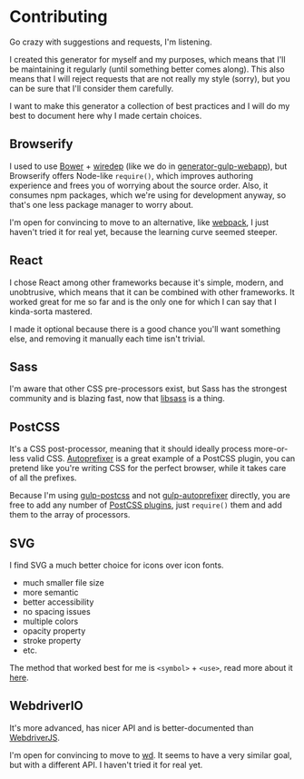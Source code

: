 # Contributing

Go crazy with suggestions and requests, I'm listening.

I created this generator for myself and my purposes, which means that I'll be maintaining it regularly (until something better comes along). This also means that I will reject requests that are not really my style (sorry), but you can be sure that I'll consider them carefully.

I want to make this generator a collection of best practices and I will do my best to document here why I made certain choices.

## Browserify

I used to use [Bower] + [wiredep] (like we do in [generator-gulp-webapp]), but Browserify offers Node-like `require()`, which improves authoring experience and frees you of worrying about the source order. Also, it consumes npm packages, which we're using for development anyway, so that's one less package manager to worry about.

I'm open for convincing to move to an alternative, like [webpack], I just haven't tried it for real yet, because the learning curve seemed steeper.

## React

I chose React among other frameworks because it's simple, modern, and unobtrusive, which means that it can be combined with other frameworks. It worked great for me so far and is the only one for which I can say that I kinda-sorta mastered.

I made it optional because there is a good chance you'll want something else, and removing it manually each time isn't trivial.

## Sass

I'm aware that other CSS pre-processors exist, but Sass has the strongest community and is blazing fast, now that [libsass] is a thing.

## PostCSS

It's a CSS post-processor, meaning that it should ideally process more-or-less valid CSS. [Autoprefixer] is a great example of a PostCSS plugin, you can pretend like you're writing CSS for the perfect browser, while it takes care of all the prefixes.

Because I'm using [gulp-postcss] and not [gulp-autoprefixer] directly, you are free to add any number of [PostCSS plugins], just `require()` them and add them to the array of processors.

## SVG

I find SVG a much better choice for icons over icon fonts.

  * much smaller file size
  * more semantic
  * better accessibility
  * no spacing issues
  * multiple colors
  * opacity property
  * stroke property
  * etc.

The method that worked best for me is `<symbol>` + `<use>`, read more about it [here][svg-symbol].

## WebdriverIO

It's more advanced, has nicer API and is better-documented than [WebdriverJS].

I'm open for convincing to move to [wd]. It seems to have a very similar goal, but with a different API. I haven't tried it for real yet.

[bower]: http://bower.io/
[wiredep]: https://github.com/taptapship/wiredep
[generator-gulp-webapp]: https://github.com/yeoman/generator-gulp-webapp
[webpack]: http://webpack.github.io/
[libsass]: http://libsass.org/
[autoprefixer]: https://github.com/postcss/autoprefixer
[gulp-postcss]: https://github.com/postcss/gulp-postcss
[gulp-autoprefixer]: https://github.com/sindresorhus/gulp-autoprefixer
[postcss plugins]: https://github.com/postcss/postcss#plugins
[svg-symbol]: https://css-tricks.com/svg-symbol-good-choice-icons/
[webdriverjs]: https://code.google.com/p/selenium/wiki/WebDriverJs
[wd]: https://github.com/admc/wd
